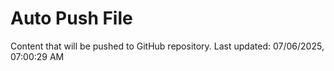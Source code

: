 # Auto Push File

Content that will be pushed to GitHub repository.
Last updated: 07/06/2025, 07:00:29 AM